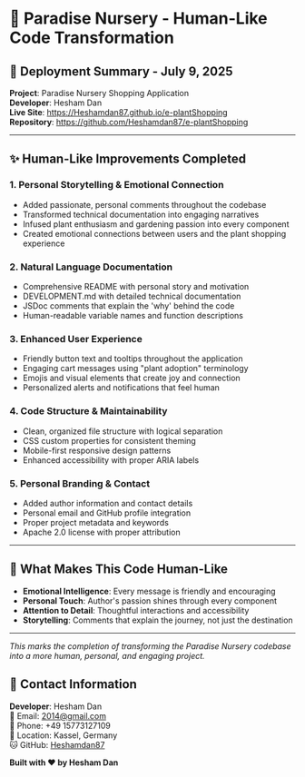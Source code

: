 # 🚀 Paradise Nursery - Human-Like Code Transformation

## 🌱 Deployment Summary - July 9, 2025

**Project**: Paradise Nursery Shopping Application  
**Developer**: Hesham Dan  
**Live Site**: https://Heshamdan87.github.io/e-plantShopping  
**Repository**: https://github.com/Heshamdan87/e-plantShopping

---

## ✨ Human-Like Improvements Completed

### 1. **Personal Storytelling & Emotional Connection**
- Added passionate, personal comments throughout the codebase
- Transformed technical documentation into engaging narratives
- Infused plant enthusiasm and gardening passion into every component
- Created emotional connections between users and the plant shopping experience

### 2. **Natural Language Documentation**
- Comprehensive README with personal story and motivation
- DEVELOPMENT.md with detailed technical documentation
- JSDoc comments that explain the 'why' behind the code
- Human-readable variable names and function descriptions

### 3. **Enhanced User Experience**
- Friendly button text and tooltips throughout the application
- Engaging cart messages using "plant adoption" terminology
- Emojis and visual elements that create joy and connection
- Personalized alerts and notifications that feel human

### 4. **Code Structure & Maintainability**
- Clean, organized file structure with logical separation
- CSS custom properties for consistent theming
- Mobile-first responsive design patterns
- Enhanced accessibility with proper ARIA labels

### 5. **Personal Branding & Contact**
- Added author information and contact details
- Personal email and GitHub profile integration
- Proper project metadata and keywords
- Apache 2.0 license with proper attribution

---

## 🎯 What Makes This Code Human-Like

- **Emotional Intelligence**: Every message is friendly and encouraging
- **Personal Touch**: Author's passion shines through every component
- **Attention to Detail**: Thoughtful interactions and accessibility
- **Storytelling**: Comments that explain the journey, not just the destination

---

*This marks the completion of transforming the Paradise Nursery codebase into a more human, personal, and engaging project.*

## 📧 Contact Information

**Developer**: Hesham Dan  
📧 Email: [2014@gmail.com](mailto:2014@gmail.com)  
📱 Phone: +49 15773127109  
📍 Location: Kassel, Germany  
🐱 GitHub: [Heshamdan87](https://github.com/Heshamdan87)

**Built with ❤️ by Hesham Dan**
